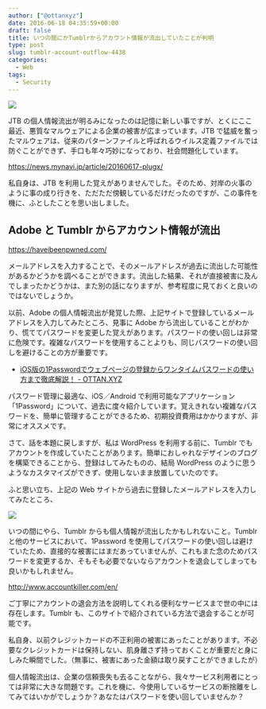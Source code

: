 ```yaml
---
author: ["@ottanxyz"]
date: 2016-06-18 04:35:59+00:00
draft: false
title: いつの間にかTumblrからアカウント情報が流出していたことが判明
type: post
slug: tumblr-account-outflow-4438
categories:
  - Web
tags:
  - Security
---
```


![](/uploads/2016/06/160618-5764cb28ce652.jpg)

JTB の個人情報流出が明るみになったのは記憶に新しい事ですが、とくにここ最近、悪質なマルウェアによる企業の被害が広まっています。JTB で猛威を奮ったマルウェアは、従来のパターンファイルと呼ばれるウイルス定義ファイルでは防ぐことができず、手口も年々巧妙になっており、社会問題化しています。

https://news.mynavi.jp/article/20160617-plugx/

私自身は、JTB を利用した覚えがありませんでした。そのため、対岸の火事のように事の成り行きを、ただただ傍観しているだけだったのですが、この事件を機に、ふとしたことを思い出しました。

## Adobe と Tumblr からアカウント情報が流出

https://haveibeenpwned.com/

メールアドレスを入力することで、そのメールアドレスが過去に流出した可能性があるかどうかを調べることができます。流出した結果、それが直接被害に及んでしまったかどうかは、また別の話になりますが、参考程度に見ておくと良いのではないでしょうか。

以前、Adobe の個人情報流出が発覚した際、上記サイトで登録しているメールアドレスを入力してみたところ、見事に Adobe から流出していることがわかり、慌ててパスワードを変更した覚えがあります。パスワードの使い回しは非常に危険です。複雑なパスワードを使用することよりも、同じパスワードの使い回しを避けることの方が重要です。

* [iOS版の1Passwordでウェブページの登録からワンタイムパスワードの使い方まで徹底解説！ - OTTAN.XYZ](/posts/2015/04/ios-1password-description-part2-875/)

パスワード管理に最適な、iOS／Android で利用可能なアプリケーション「1Password」について、過去に度々紹介しています。覚えきれない複雑なパスワードを、簡単に管理することができるため、初期投資費用はかかりますが、非常にオススメです。

さて、話を本題に戻しますが、私は WordPress を利用する前に、Tumblr でもアカウントを作成していたことがあります。簡単におしゃれなデザインのブログを構築できることから、登録はしてみたものの、結局 WordPress のように思うようなカスタマイズができず、使用しないまま放置していたのです。

ふと思い立ち、上記の Web サイトから過去に登録したメールアドレスを入力してみたところ、

![](/uploads/2016/06/160618-5764cdc25cbbc.png)

いつの間にやら、Tumblr からも個人情報が流出したかもしれないこと。Tumblr と他のサービスにおいて、1Password を使用してパスワードの使い回しは避けていたため、直接的な被害にはまだあっていませんが、これもまた念のためパスワードを変更するか、そもそも必要でないならアカウントを退会してしまっても良いかもしれません。

http://www.accountkiller.com/en/

ご丁寧にアカウントの退会方法を説明してくれる便利なサービスまで世の中には存在します。Tumblr も、このサイトで紹介されている方法で退会することが可能です。

私自身、以前クレジットカードの不正利用の被害にあったことがあります。不必要なクレジットカードは保持しない、肌身離さず持っておくことが重要だと身にしみた瞬間でした。（無事に、被害にあった金額は取り戻すことができましたが）

個人情報流出は、企業の信頼喪失も去ることながら、我々サービス利用者にとっては非常に大きな問題です。これを機に、今使用しているサービスの断捨離をしてみてはいかがでしょうか？あなたはパスワードを使い回していませんか？
